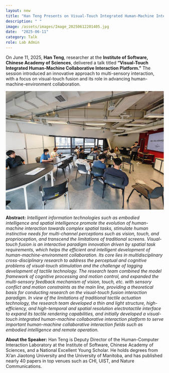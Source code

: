 ```yaml
---
layout: new
title: "Han Teng Presents on Visual-Touch Integrated Human-Machine Interaction"
description: " "
image: /assets/images/Image_20250612201405.jpg
date:  "2025-06-11"
category: Talk
role: Lab Admin
---
```

On June 11, 2025, **Han Teng**, researcher at the **Institute of Software, Chinese Academy of Sciences**, delivered a talk titled **“Visual-Touch Integrated Human-Machine Collaborative Interaction Platform.”** The session introduced an innovative approach to multi-sensory interaction, with a focus on visual-touch fusion and its role in advancing human-machine-environment collaboration.

![-](/assets/images/Image_20250612201353.jpg "-")

**Abstract:**
*Intelligent information technologies such as embodied intelligence and spatial intelligence promote the evolution of human-machine interaction towards complex spatial tasks, stimulate human instinctive needs for multi-channel perceptions such as vision, touch, and proprioception, and transcend the limitations of traditional screens. Visual-touch fusion is an interactive paradigm innovation driven by spatial task requirements, which helps the efficient and intelligent development of human-machine-environment collaboration. Its core lies in multidisciplinary cross-disciplinary research to address the perceptual and cognitive problems of visual-touch stimulation and the challenge of lagging development of tactile technology. The research team combined the model framework of cognitive processing and motion control, and expanded the multi-sensory feedback mechanism of vision, touch, etc. with sensory conflict and motion constraints as the main line, providing a theoretical basis for conducting research on the visual-touch fusion interaction paradigm. In view of the limitations of traditional tactile actuation technology, the research team developed a thin and light structure, high-efficiency, and high-temporal and spatial resolution electrotactile interface to expand its tactile rendering capabilities, and initially developed a visual-touch integrated human-machine collaborative interaction platform to serve important human-machine collaborative interaction fields such as embodied intelligence and remote operation.*

**About the Speaker:**
Han Teng is Deputy Director of the Human-Computer Interaction Laboratory at the Institute of Software, Chinese Academy of Sciences, and a National Excellent Young Scholar. He holds degrees from Xi’an Jiaotong University and the University of Manitoba, and has published nearly 40 papers in top venues such as CHI, UIST, and Nature Communications.
